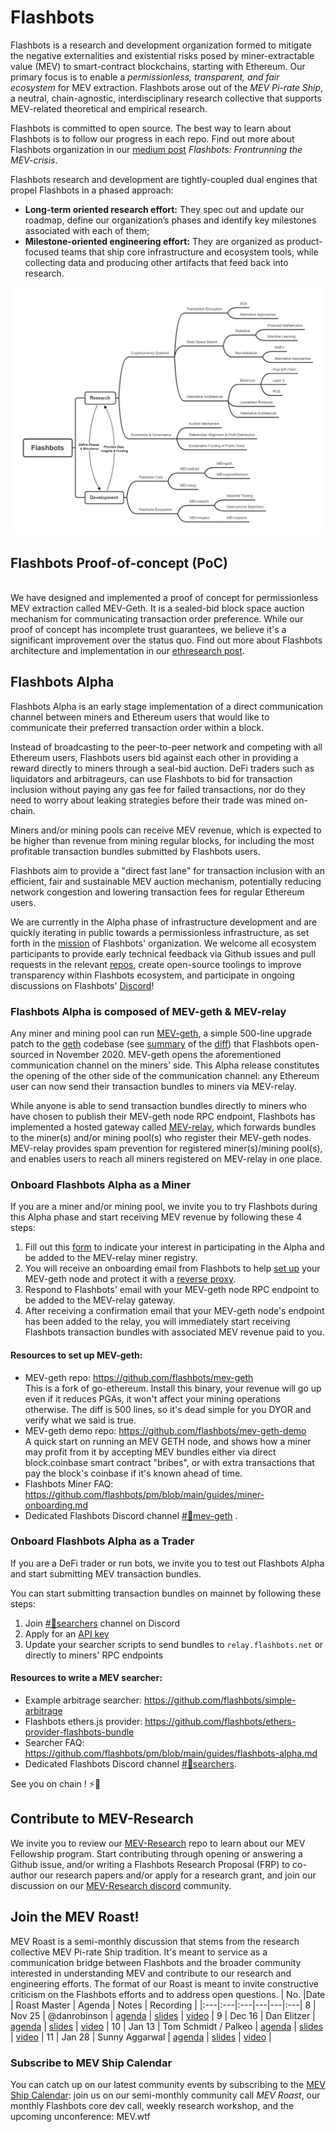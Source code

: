 # Flashbots

Flashbots is a research and development organization formed to mitigate the negative externalities and existential risks posed by miner-extractable value (MEV) to smart-contract blockchains, starting with Ethereum. Our primary focus is to enable a *permissionless, transparent, and fair ecosystem* for MEV extraction. Flashbots arose out of the *MEV Pi-rate Ship*, a neutral, chain-agnostic, interdisciplinary research collective that supports MEV-related theoretical and empirical research. 

Flashbots is committed to open source. The best way to learn about Flashbots is to follow our progress in each repo. Find out more about Flashbots organization in our [medium post](https://medium.com/flashbots/frontrunning-the-mev-crisis-40629a613752) _Flashbots: Frontrunning the MEV-crisis_.

Flashbots research and development are tightly-coupled dual engines that propel Flashbots in a phased approach:
- **Long-term oriented research effort:** They spec out and update our roadmap, define our organization’s phases and identify key milestones associated with each of them;
- **Milestone-oriented engineering effort:** They are organized as product-focused teams that ship core infrastructure and ecosystem tools, while collecting data and producing other artifacts that feed back into research.

![FlashbotsOrg](Flashbots_org.png)

## Flashbots Proof-of-concept (PoC)
</br> We have designed and implemented a proof of concept for permissionless MEV extraction called MEV-Geth. It is a sealed-bid block space auction mechanism for communicating transaction order preference. While our proof of concept has incomplete trust guarantees, we believe it's a significant improvement over the status quo. Find out more about Flashbots architecture and implementation in our [ethresearch post](https://ethresear.ch/t/flashbots-frontrunning-the-mev-crisis/8251).

## Flashbots Alpha

Flashbots Alpha is an early stage implementation of a direct communication channel between miners and Ethereum users that would like to communicate their preferred transaction order within a block.

Instead of broadcasting to the peer-to-peer network and competing with all Ethereum users, Flashbots users bid against each other in providing a reward directly to miners through a seal-bid auction. DeFi traders such as liquidators and arbitrageurs, can use Flashbots to bid for transaction inclusion without paying any gas fee for failed transactions, nor do they need to worry about leaking strategies before their trade was mined on-chain. 

Miners and/or mining pools can receive MEV revenue, which is expected to be higher than revenue from mining regular blocks, for including the most profitable transaction bundles submitted by Flashbots users.

Flashbots aim to provide a "direct fast lane" for transaction inclusion with an efficient, fair and sustainable MEV auction mechanism, potentially reducing network congestion and lowering transaction fees for regular Ethereum users.

We are currently in the Alpha phase of infrastructure development and are quickly iterating in public towards a permissionless infrastructure, as set forth in the [mission](https://medium.com/flashbots/frontrunning-the-mev-crisis-40629a613752) of Flashbots' organization. We welcome all ecosystem participants to provide early technical feedback via Github issues and pull requests in the relevant [repos](https://github.com/flashbots), create open-source toolings to improve transparency within Flashbots ecosystem, and participate in ongoing discussions on Flashbots' [Discord](https://discord.gg/3TjWjBerRb)!

### Flashbots Alpha is composed of MEV-geth & MEV-relay

Any miner and mining pool can run [MEV-geth](https://github.com/flashbots/mev-geth), a simple 500-line upgrade patch to the [geth](https://geth.ethereum.org/) codebase (see [summary](https://github.com/flashbots/mev-geth#what-is-the-difference-between-mev-geth-and-geth) of the [diff](https://github.com/ethereum/go-ethereum/compare/master...flashbots:master#diff-c426ecd2f7d247753b9ea8c1cc003f21fa412661c1f967d203d4edf8163da344R1970)) that Flashbots open-sourced in November 2020. MEV-geth opens the aforementioned communication channel on the miners' side. This Alpha release constitutes the opening of the other side of the communication channel: any Ethereum user can now send their transaction bundles to miners via MEV-relay. 

While anyone is able to send transaction bundles directly to miners who have chosen to publish their MEV-geth node RPC endpoint, Flashbots has implemented a hosted gateway called [MEV-relay](https://github.com/flashbots/mev-relay-js), which forwards bundles to the miner(s) and/or mining pool(s) who register their MEV-geth nodes. MEV-relay provides spam prevention for registered miner(s)/mining pool(s), and enables users to reach all miners registered on MEV-relay in one place.

### Onboard Flashbots Alpha as a Miner

If you are a miner and/or mining pool, we invite you to try Flashbots during this Alpha phase and start receiving MEV revenue by following these 4 steps:

1. Fill out this [form](https://forms.gle/78JS52d22dwrgabi6) to indicate your interest in participating in the Alpha and be added to the MEV-relay miner registry. 
2. You will receive an onboarding email from Flashbots to help [set up](https://github.com/flashbots/mev-geth/blob/master/README.md#quick-start) your MEV-geth node and protect it with a [reverse proxy](https://github.com/flashbots/mev-relay-js/blob/master/miner/proxy.js). 
3. Respond to Flashbots' email with your MEV-geth node RPC endpoint to be added to the MEV-relay gateway. 
4. After receiving a confirmation email that your MEV-geth node's endpoint has been added to the relay, you will immediately start receiving Flashbots transaction bundles with associated MEV revenue paid to you.

#### Resources to set up MEV-geth:

- MEV-geth repo: https://github.com/flashbots/mev-geth
</br> This is a fork of go-ethereum. Install this binary, your revenue will go up even if it reduces PGAs, it won't affect your mining operations otherwise. The diff is 500 lines, so it's dead simple for you DYOR and verify what we said is true.
- MEV-geth demo repo: https://github.com/flashbots/mev-geth-demo
</br> A quick start on running an MEV GETH node, and shows how a miner may profit from it by accepting MEV bundles either via direct block.coinbase smart contract "bribes", or with extra transactions that pay the block's coinbase if it's known ahead of time.
- Flashbots Miner FAQ: https://github.com/flashbots/pm/blob/main/guides/miner-onboarding.md
- Dedicated Flashbots Discord channel [#🤖mev-geth](https://discord.gg/68GvvYFu6P) .

### Onboard Flashbots Alpha as a Trader

If you are a DeFi trader or run bots, we invite you to test out Flashbots Alpha and start submitting MEV transaction bundles.

You can start submitting transaction bundles on mainnet by following these steps:
1. Join [#🤖searchers](https://discord.gg/KNFBvZzJyT) channel on Discord
2. Apply for an [API key](https://forms.gle/1uunzbhhZQP1BKtdA)
3. Update your searcher scripts to send bundles to `relay.flashbots.net` or directly to miners' RPC endpoints

#### Resources to write a MEV searcher:

- Example arbitrage searcher: https://github.com/flashbots/simple-arbitrage
- Flashbots ethers.js provider: https://github.com/flashbots/ethers-provider-flashbots-bundle
- Searcher FAQ: https://github.com/flashbots/pm/blob/main/guides/flashbots-alpha.md
- Dedicated Flashbots Discord channel [#🤖searchers](https://discord.gg/KNFBvZzJyT).

See you on chain ! :zap::robot: 


## Contribute to MEV-Research

We invite you to review our [MEV-Research](https://github.com/flashbots/mev-research) repo to learn about our MEV Fellowship program. Start contributing through opening or answering a Github issue, and/or writing a Flashbots Research Proposal (FRP) to co-author our research papers and/or apply for a research grant, and join our discussion on our [MEV-Research discord](https://discord.gg/9yuuZendEy) community.

## Join the MEV Roast!

MEV Roast is a semi-monthly discussion that stems from the research collective MEV Pi-rate Ship tradition. It's meant to service as a communication bridge between Flashbots and the broader community interested in understanding MEV and contribute to our research and engineering efforts. The format of our Roast is meant to invite constructive criticism on the Flashbots efforts and to address open questions. 
| No. |Date | Roast Master | Agenda | Notes | Recording |
|:---|:---|:---|---|---|:---|
8 | Nov 25 | @danrobinson | [agenda](https://github.com/flashbots/pm/issues/1) | [slides](https://docs.google.com/presentation/d/1R0P-ypkiPJw-re0oKlkXkCF03UaVq_0fVnO9J0ewh1Q/edit?usp=sharing) | [video](https://drive.google.com/file/d/1bMwtTKtOITYr2DV_59RngOQADL4I3cWR/view?usp=sharing) |
9 | Dec 16 | Dan Elitzer | [agenda](https://github.com/flashbots/pm/issues/2) | [slides](https://docs.google.com/presentation/d/1fh-kdjnR-R6qpl3NE4wb6w2OAuMGBbSykKeCzM0ga6g/edit?usp=sharing) | [video](https://drive.google.com/file/d/1V2tJB6j7DVkQ9YKTShA5KACJNAk0kZje/view?usp=sharing) |
10 | Jan 13 | Tom Schmidt / Palkeo | [agenda](https://github.com/flashbots/pm/issues/3) | [slides](https://docs.google.com/presentation/d/1G-mzdBUnEODZnNBhy8yppF2LBImVy9-F39FFCeypoAA/edit?usp=sharing) | [video](https://drive.google.com/file/d/1s7L4vToP5v5_j5rpqES8CYzyF7mOto5Z/view?usp=sharing) |
11 | Jan 28 | Sunny Aggarwal | [agenda](https://github.com/flashbots/pm/issues/6) | [slides](https://docs.google.com/presentation/d/1tvyDza7svyShgClosvAshg6qgs0LDIWiYwrPKGphnqQ/edit?usp=sharing) | [video](https://drive.google.com/file/d/1_4-E_i6WIDMNRDIgBIf0YiaJtm33XW9s/view?usp=sharing) |


### Subscribe to MEV Ship Calendar

You can catch up on our latest community events by subscribing to the [MEV Ship Calendar](https://calendar.google.com/calendar/u/0/embed?src=c_7lurqn12ecl64li0ms3kse5vok@group.calendar.google.com): join us on our semi-monthly community call _MEV Roast_, our monthly Flashbots core dev call, weekly research workshop, and the upcoming unconference: MEV.wtf
